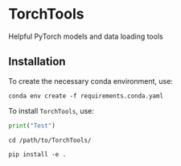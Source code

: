 # TorchTools
Helpful PyTorch models and data loading tools


## Installation
To create the necessary conda environment, use:

`conda env create -f requirements.conda.yaml`

To install `TorchTools`, use:

```python
print("Test")
```

`cd /path/to/TorchTools/`

`pip install -e .`
